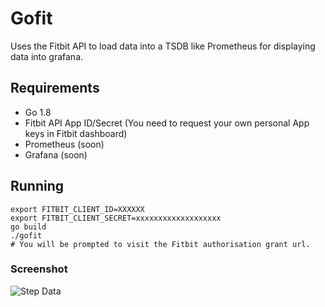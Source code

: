 # Gofit

Uses the Fitbit API to load data into a TSDB like Prometheus for displaying
data into grafana.

## Requirements
* Go 1.8
* Fitbit API App ID/Secret (You need to request your own personal App keys in Fitbit dashboard)
* Prometheus (soon)
* Grafana (soon)

## Running

    export FITBIT_CLIENT_ID=XXXXXX
    export FITBIT_CLIENT_SECRET=xxxxxxxxxxxxxxxxxxx
    go build
    ./gofit
    # You will be prompted to visit the Fitbit authorisation grant url.

### Screenshot
![Step Data](http://i.imgur.com/MdufcMC.png)